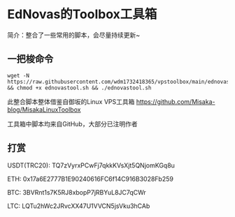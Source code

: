 # EdNovas的Toolbox工具箱

简介：整合了一些常用的脚本，会尽量持续更新~

## 一把梭命令

```
wget -N https://raw.githubusercontent.com/wdm1732418365/vpstoolbox/main/ednovastool.sh && chmod +x ednovastool.sh && ./ednovastool.sh
```

此整合脚本整体借鉴自御坂的Linux VPS工具箱 https://github.com/Misaka-blog/MisakaLinuxToolbox

工具箱中脚本均来自GitHub，大部分已注明作者

## 打赏

USDT(TRC20):
TQ7zVyrxPCwFj7qkkKVsXjt5QNjomKGq8u

ETH:
0x17a6E2777B1E90240616FC6f14C916B3028Fb259

BTC:
3BVRnt1s7K5RJ8xbopP7jRBYuL8JC7qCWr

LTC:
LQTu2hWc2JRvcXX47U1VVCN5jsVku3hCAb
